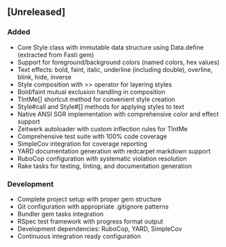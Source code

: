 ## [Unreleased]

### Added
- Core Style class with immutable data structure using Data.define (extracted from Fasti gem)
- Support for foreground/background colors (named colors, hex values)
- Text effects: bold, faint, italic, underline (including double), overline, blink, hide, inverse
- Style composition with >> operator for layering styles
- Bold/faint mutual exclusion handling in composition
- TIntMe[] shortcut method for convenient style creation
- Style#call and Style#[] methods for applying styles to text
- Native ANSI SGR implementation with comprehensive color and effect support
- Zeitwerk autoloader with custom inflection rules for TIntMe
- Comprehensive test suite with 100% code coverage
- SimpleCov integration for coverage reporting
- YARD documentation generation with redcarpet markdown support
- RuboCop configuration with systematic violation resolution
- Rake tasks for testing, linting, and documentation generation

### Development
- Complete project setup with proper gem structure
- Git configuration with appropriate .gitignore patterns
- Bundler gem tasks integration
- RSpec test framework with progress format output
- Development dependencies: RuboCop, YARD, SimpleCov
- Continuous integration ready configuration
